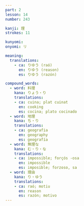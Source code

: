```yaml
---
part: 2
lesson: 14
number: 243

kanji: 理
strokes: 11

kunyomi:
onyomi: リ

meaning:
  translations:
    - ca: りゆう (raó)
      en: りゆう (reason)
      es: りゆう (razón)

compound_words:
  - word: 料理
    kana: りょう・り
    translations:
    - ca: cuina; plat cuinat
      en: cooking
      es: cocina; plato cocinado
  - word: 地理
    kana: ち・り
    translations:
    - ca: geografia
      en: geography
      es: geografía
  - word: 無理な
    kana: む・り・な
    translations:
    - ca: impossible; forçós -osa
      en: impossible
      es: imposible; forzoso, sa
  - word: 理由
    kana: り・ゆう
    translations:
    - ca: raó; motiu
      en: reason
      es: razón; motivo
---
```

